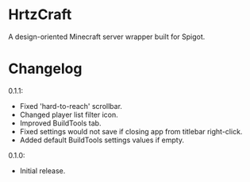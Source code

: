 # HrtzCraft
A design-oriented Minecraft server wrapper built for Spigot.

# Changelog
0.1.1:
- Fixed 'hard-to-reach' scrollbar.
- Changed player list filter icon.
- Improved BuildTools tab.
- Fixed settings would not save if closing app from titlebar right-click.
- Added default BuildTools settings values if empty.

0.1.0:
- Initial release.